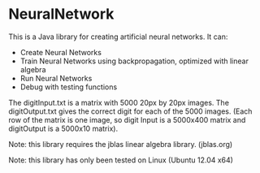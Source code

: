 <h1> NeuralNetwork </h1>

This is a Java library for creating artificial neural networks.
It can: 
<ul>
<li> Create Neural Networks </li>
<li> Train Neural Networks using backpropagation, optimized with linear algebra </li>
<li> Run Neural Networks </li>
<li> Debug with testing functions </li>
</ul>

The digitInput.txt is a matrix with 5000 20px by 20px images. The digitOutput.txt gives the correct digit for each of the 5000 images. (Each row of the matrix is one image, so digit Input is a 5000x400 matrix and digitOutput is a 5000x10 matrix).

Note: this library requires the jblas linear algebra library. (jblas.org)

Note: this library has only been tested on Linux (Ubuntu 12.04 x64)
